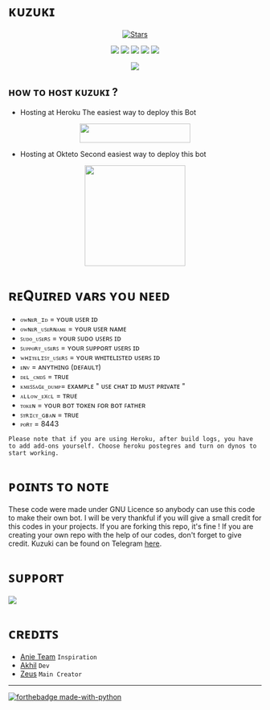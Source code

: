 # ᴋᴜᴢᴜᴋɪ
<p align="center">
    <a href="https://github.com/KUZUKIbots/KUZUKI/stargazers"><img src="https://img.shields.io/github/stars/kuzukibots/kuzuki?label=Stars&style=flat-square&logo=github&color=F10070" alt="Stars" /></a>
</p>
<p align="center">
    <a href="https://github.com/kuzukibots/kuzuki"> <img src="https://img.shields.io/github/repo-size/KUZUKibots/kuzuki?color=orange&logo=github&logoColor=green&style=for-the-badge" /></a>
    <a href="https://github.com/kuzukibots/kuzuki/commits/prince"> <img src="https://img.shields.io/github/last-commit/kuzukibots/kuzuki?color=blue&logo=github&logoColor=green&style=for-the-badge" /></a>
    <a href="https://github.com/kuzukibots/kuzuki/issues"> <img src="https://img.shields.io/github/issues/kuzukibots/kuzuki?color=blueviolet&logo=github&logoColor=green&style=for-the-badge" /></a>
    <a href="https://github.com/kuzukibots/kuzuki/network/members"> <img src="https://img.shields.io/github/forks/kuzukibots/kuzuki?color=red&logo=github&logoColor=green&style=for-the-badge" /></a>  
    <a href="https://pypi.org/project/Telethon/"> <img src="https://img.shields.io/pypi/v/telethon?color=yellow&label=telethon&logo=python&logoColor=green&style=for-the-badge" /></a>
</p>

<p align="center">
  <img src="https://te.legra.ph/file/0324b9d528d6b1393782f.jpg">
</p>

## ʜᴏᴡ ᴛᴏ ʜᴏꜱᴛ ᴋᴜᴢᴜᴋɪ ?

- Hosting at Heroku
The easiest way to deploy this Bot
<p align="center"><a href="https://heroku.com/deploy?template=https://github.com/KuzukiBots/Kuzuki"> <img src="https://img.shields.io/badge/Deploy%20To%20Heroku-black?style=for-the-badge&logo=heroku" width="220" height="38.45"/></a></p>

- Hosting at Okteto
Second easiest way to deploy this bot
<p align="center">
<a href="https://cloud.okteto.com/deploy?repository=https://github.com/Kuzukibots/KUZUKI"><img src="https://img.shields.io/badge/Deploy%20To%20Okteto-informational?style=for-the-badge&logo=Okteto" width="200""/></p></a>

# ʀᴇQᴜɪʀᴇᴅ ᴠᴀʀꜱ ʏᴏᴜ ɴᴇᴇᴅ

- `ᴏᴡɴᴇʀ_ɪᴅ` = ʏᴏᴜʀ ᴜꜱᴇʀ ɪᴅ 
- `ᴏᴡɴᴇʀ_ᴜꜱᴇʀɴᴀᴍᴇ` = ʏᴏᴜʀ ᴜꜱᴇʀ ɴᴀᴍᴇ  
- `ꜱᴜᴅᴏ_ᴜꜱᴇʀꜱ` = ʏᴏᴜʀ ꜱᴜᴅᴏ ᴜꜱᴇʀꜱ ɪᴅ 
- `ꜱᴜᴘᴘᴏʀᴛ_ᴜꜱᴇʀꜱ` = ʏᴏᴜʀ ꜱᴜᴘᴘᴏʀᴛ ᴜꜱᴇʀꜱ ɪᴅ 
- `ᴡʜɪᴛᴇʟɪꜱᴛ_ᴜꜱᴇʀꜱ` = ʏᴏᴜʀ ᴡʜɪᴛᴇʟɪꜱᴛᴇᴅ ᴜꜱᴇʀꜱ ɪᴅ 
- `ᴇɴᴠ` = ᴀɴʏᴛʜɪɴɢ (ᴅᴇꜰᴀᴜʟᴛ)
- `ᴅᴇʟ_ᴄᴍᴅꜱ` = ᴛʀᴜᴇ 
- `ᴋᴍᴇꜱꜱᴀɢᴇ_ᴅᴜᴍᴘ`= ᴇxᴀᴍᴘʟᴇ " ᴜꜱᴇ ᴄʜᴀᴛ ɪᴅ ᴍᴜꜱᴛ ᴘʀɪᴠᴀᴛᴇ " 
- `ᴀʟʟᴏᴡ_ᴇxᴄʟ` = ᴛʀᴜᴇ 
- `ᴛᴏᴋᴇɴ` = ʏᴏᴜʀ ʙᴏᴛ ᴛᴏᴋᴇɴ ꜰᴏʀ ʙᴏᴛ ꜰᴀᴛʜᴇʀ 
- `ꜱᴛʀɪᴄᴛ_ɢʙᴀɴ` = ᴛʀᴜᴇ 
- `ᴘᴏʀᴛ` = 8443

``
Please note that if you are using Heroku, after build logs, you have to add add-ons yourself.
Choose heroku postegres and turn on dynos to start working.
``
# ᴘᴏɪɴᴛꜱ ᴛᴏ ɴᴏᴛᴇ

These code were made under GNU Licence so anybody can use this code to make their own bot.
I will be very thankful if you will give a small credit for this codes in your projects. If you are 
forking this repo, it's fine !
If you are creating your own repo with the help of our codes, don't forget to give 
credit. Kuzuki can be found on Telegram [here](https://t.me/Kuzuki_Robot).

# ꜱᴜᴘᴘᴏʀᴛ

<a href="https://t.me/KUZUKI_SUPPORT"> <img src="https://img.shields.io/badge/Update-Channel-red?style=for-the-badge&logo=telegram" /></a> </p>

# ᴄʀᴇᴅɪᴛꜱ

- [Anie Team](https://github.com/AnieTeam/Anie-Robot) ``Inspiration``
- [Akhil](https://github.com/AKH1LS) ``Dev``
- [Zeus](https://github.com/zeusop5) ``Main Creator``

_______

[![forthebadge made-with-python](http://ForTheBadge.com/images/badges/made-with-python.svg)](https://www.python.org/)
